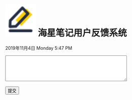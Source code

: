 <html xmlns="http://www.w3.org/1999/xhtml">
<head>
<meta http-equiv="Content-Type" content="text/html; charset=utf-8" />

</head>

<body>
<h1 class="a" id="a"><strong>  <img src="https://github.com/HaiXingBiJi/haixinbiji.github.io/blob/master/image/%E5%8F%8D%E9%A6%88%20(1).png" width="96" height="100" /> 海星笔记用户反馈系统
</strong></h1>
<p>
  <!-- #BeginDate format:wfcCh2a -->2019年11月4日 Monday 5:47 PM<!-- #EndDate --></p>
<form id="form1" name="form1" method="post" action="">
  <p>
    <label>
    <textarea name="fankui" id="fankui" cols="45" rows="5"></textarea>
    </label>
  </p>
  <p>
    <input type="submit" name="button" id="button" value="提交" />
  </p>
</form>
<p>&nbsp;</p>
<p>&nbsp;</p>
<p>&nbsp;</p>
<p>&nbsp;</p>
<p>&nbsp;</p>
</body>
</html>
